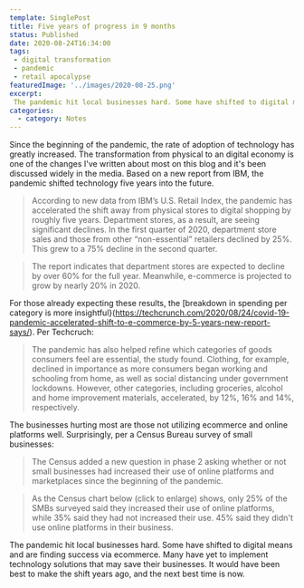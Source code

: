 ```yaml
---
template: SinglePost
title: Five years of progress in 9 months
status: Published
date: 2020-08-24T16:34:00
tags:
 - digital transformation
 - pandemic
 - retail apocalypse
featuredImage: '../images/2020-08-25.png'
excerpt:
 The pandemic hit local businesses hard. Some have shifted to digital means and are finding success via ecommerce. Many have yet to implement technology solutions that may save their businesses. It would have been best to make the shift years ago, and the next best time is now.
categories:
  - category: Notes
---
```

Since the beginning of the pandemic, the rate of adoption of technology has greatly increased. The transformation from physical to an digital economy is one of the changes I've written about most on this blog and it's been discussed widely in the media. Based on a new report from IBM, the pandemic shifted technology five years into the future.

> According to new data from IBM’s U.S. Retail Index, the pandemic has accelerated the shift away from physical stores to digital shopping by roughly five years. Department stores, as a result, are seeing significant declines. In the first quarter of 2020, department store sales and those from other “non-essential” retailers declined by 25%. This grew to a 75% decline in the second quarter.

> The report indicates that department stores are expected to decline by over 60% for the full year. Meanwhile, e-commerce is projected to grow by nearly 20% in 2020.

For those already expecting these results, the [breakdown in spending per category is more insightful}(https://techcrunch.com/2020/08/24/covid-19-pandemic-accelerated-shift-to-e-commerce-by-5-years-new-report-says/). Per Techcruch:

> The pandemic has also helped refine which categories of goods consumers feel are essential, the study found. Clothing, for example, declined in importance as more consumers began working and schooling from home, as well as social distancing under government lockdowns. However, other categories, including groceries, alcohol and home improvement materials, accelerated, by 12%, 16% and 14%, respectively.

The businesses hurting most are those not utilizing ecommerce and online platforms well. Surprisingly, per a Census Bureau survey of small businesses:

> The Census added a new question in phase 2 asking whether or not small businesses had increased their use of online platforms and marketplaces since the beginning of the pandemic.

> As the Census chart below (click to enlarge) shows, only 25% of the SMBs surveyed said they increased their use of online platforms, while 35% said they had not increased their use. 45% said they didn't use online platforms in their business.

The pandemic hit local businesses hard. Some have shifted to digital means and are finding success via ecommerce. Many have yet to implement technology solutions that may save their businesses. It would have been best to make the shift years ago, and the next best time is now.
